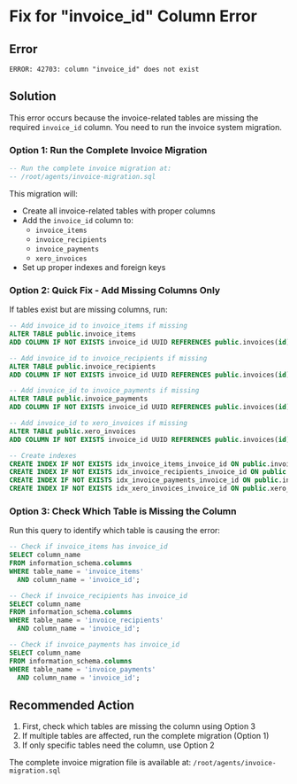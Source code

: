 # Fix for "invoice_id" Column Error

## Error
```
ERROR: 42703: column "invoice_id" does not exist
```

## Solution

This error occurs because the invoice-related tables are missing the required `invoice_id` column. You need to run the invoice system migration.

### Option 1: Run the Complete Invoice Migration

```sql
-- Run the complete invoice migration at:
-- /root/agents/invoice-migration.sql
```

This migration will:
- Create all invoice-related tables with proper columns
- Add the `invoice_id` column to:
  - `invoice_items`
  - `invoice_recipients`  
  - `invoice_payments`
  - `xero_invoices`
- Set up proper indexes and foreign keys

### Option 2: Quick Fix - Add Missing Columns Only

If tables exist but are missing columns, run:

```sql
-- Add invoice_id to invoice_items if missing
ALTER TABLE public.invoice_items 
ADD COLUMN IF NOT EXISTS invoice_id UUID REFERENCES public.invoices(id) ON DELETE CASCADE;

-- Add invoice_id to invoice_recipients if missing  
ALTER TABLE public.invoice_recipients
ADD COLUMN IF NOT EXISTS invoice_id UUID REFERENCES public.invoices(id) ON DELETE CASCADE;

-- Add invoice_id to invoice_payments if missing
ALTER TABLE public.invoice_payments
ADD COLUMN IF NOT EXISTS invoice_id UUID REFERENCES public.invoices(id) ON DELETE CASCADE;

-- Add invoice_id to xero_invoices if missing
ALTER TABLE public.xero_invoices
ADD COLUMN IF NOT EXISTS invoice_id UUID REFERENCES public.invoices(id) ON DELETE CASCADE;

-- Create indexes
CREATE INDEX IF NOT EXISTS idx_invoice_items_invoice_id ON public.invoice_items(invoice_id);
CREATE INDEX IF NOT EXISTS idx_invoice_recipients_invoice_id ON public.invoice_recipients(invoice_id);
CREATE INDEX IF NOT EXISTS idx_invoice_payments_invoice_id ON public.invoice_payments(invoice_id);
CREATE INDEX IF NOT EXISTS idx_xero_invoices_invoice_id ON public.xero_invoices(invoice_id);
```

### Option 3: Check Which Table is Missing the Column

Run this query to identify which table is causing the error:

```sql
-- Check if invoice_items has invoice_id
SELECT column_name 
FROM information_schema.columns 
WHERE table_name = 'invoice_items' 
  AND column_name = 'invoice_id';

-- Check if invoice_recipients has invoice_id  
SELECT column_name 
FROM information_schema.columns 
WHERE table_name = 'invoice_recipients' 
  AND column_name = 'invoice_id';

-- Check if invoice_payments has invoice_id
SELECT column_name 
FROM information_schema.columns 
WHERE table_name = 'invoice_payments' 
  AND column_name = 'invoice_id';
```

## Recommended Action

1. First, check which tables are missing the column using Option 3
2. If multiple tables are affected, run the complete migration (Option 1)
3. If only specific tables need the column, use Option 2

The complete invoice migration file is available at:
`/root/agents/invoice-migration.sql`